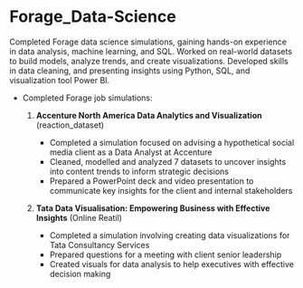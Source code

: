 # Forage_Data-Science
Completed Forage data science simulations, gaining hands-on experience in data analysis, machine learning, and SQL. Worked on real-world datasets to build models, analyze trends, and create visualizations. Developed skills in data cleaning, and presenting insights using Python, SQL, and visualization tool Power BI.
- Completed Forage job simulations:  
  1. **Accenture North America Data Analytics and Visualization** (reaction_dataset)
    
       * Completed a simulation focused on advising a hypothetical social media client
         as a Data Analyst at Accenture
       * Cleaned, modelled and analyzed 7 datasets to uncover insights into content
         trends to inform strategic decisions
       * Prepared a PowerPoint deck and video presentation to communicate key insights
         for the client and internal stakeholders

  3. **Tata Data Visualisation: Empowering Business with Effective Insights** (Online Reatil)
     

       * Completed a simulation involving creating data visualizations for Tata Consultancy Services
       * Prepared questions for a meeting with client senior leadership
       * Created visuals for data analysis to help executives with effective decision making
           
